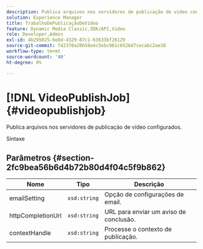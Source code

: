 ```yaml
---
description: Publica arquivos nos servidores de publicação de vídeo configurados.
solution: Experience Manager
title: TrabalhoDePublicaçãoDeVídeo
feature: Dynamic Media Classic,SDK/API,Video
role: Developer,Admin
exl-id: 4b295025-6e8d-4329-87c1-63633bf26129
source-git-commit: f42378a20b58e4c5ebc961c6526d7cecabc2ae38
workflow-type: tm+mt
source-wordcount: '40'
ht-degree: 0%

---
```


# [!DNL VideoPublishJob]{#videopublishjob}

Publica arquivos nos servidores de publicação de vídeo configurados.

Sintaxe

## Parâmetros {#section-2fc9bea56b6d4b72b80d4f04c5f9b862}

| Nome | Tipo | Descrição |
|---|---|---|
| emailSetting | `xsd:string` | Opção de configurações de email. |
| httpCompletionUrl | `xsd:string` | URL para enviar um aviso de conclusão. |
| contextHandle | `xsd:string` | Processe o contexto de publicação. |

